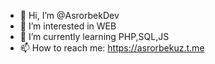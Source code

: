 - 👋 Hi, I’m @AsrorbekDev
- 👀 I’m interested in WEB 
- 🌱 I’m currently learning PHP,SQL,JS
- 📫 How to reach me: https://asrorbekuz.t.me

<!---
AsrorbekDev/AsrorbekDev is a ✨ special ✨ repository because its `README.md` (this file) appears on your GitHub profile.
You can click the Preview link to take a look at your changes.
--->
